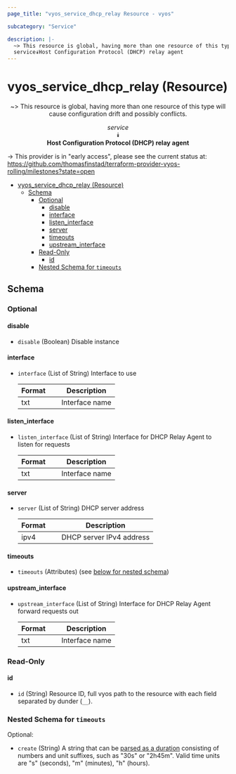 ```yaml
---
page_title: "vyos_service_dhcp_relay Resource - vyos"

subcategory: "Service"

description: |-
  ~> This resource is global, having more than one resource of this type will cause configuration drift and possibly conflicts.
  service⯯Host Configuration Protocol (DHCP) relay agent
---
```


# vyos_service_dhcp_relay (Resource)
<center>

~> This resource is global, having more than one resource of this type will cause configuration drift and possibly conflicts.

*service*  
⯯  
**Host Configuration Protocol (DHCP) relay agent**


</center>

-> This provider is in "early access", please see the current status at: https://github.com/thomasfinstad/terraform-provider-vyos-rolling/milestones?state=open

<!--TOC-->

- [vyos_service_dhcp_relay (Resource)](#vyos_service_dhcp_relay-resource)
  - [Schema](#schema)
    - [Optional](#optional)
      - [disable](#disable)
      - [interface](#interface)
      - [listen_interface](#listen_interface)
      - [server](#server)
      - [timeouts](#timeouts)
      - [upstream_interface](#upstream_interface)
    - [Read-Only](#read-only)
      - [id](#id)
    - [Nested Schema for `timeouts`](#nested-schema-for-timeouts)

<!--TOC-->

<!-- schema generated by tfplugindocs -->
## Schema

### Optional

#### disable
- `disable` (Boolean) Disable instance
#### interface
- `interface` (List of String) Interface to use

    |  Format  &emsp;|  Description     |
    |----------|------------------|
    |  txt     &emsp;|  Interface name  |
#### listen_interface
- `listen_interface` (List of String) Interface for DHCP Relay Agent to listen for requests

    |  Format  &emsp;|  Description     |
    |----------|------------------|
    |  txt     &emsp;|  Interface name  |
#### server
- `server` (List of String) DHCP server address

    |  Format  &emsp;|  Description               |
    |----------|----------------------------|
    |  ipv4    &emsp;|  DHCP server IPv4 address  |
#### timeouts
- `timeouts` (Attributes) (see [below for nested schema](#nestedatt--timeouts))
#### upstream_interface
- `upstream_interface` (List of String) Interface for DHCP Relay Agent forward requests out

    |  Format  &emsp;|  Description     |
    |----------|------------------|
    |  txt     &emsp;|  Interface name  |

### Read-Only

#### id
- `id` (String) Resource ID, full vyos path to the resource with each field separated by dunder (`__`).

<a id="nestedatt--timeouts"></a>
### Nested Schema for `timeouts`

Optional:

- `create` (String) A string that can be [parsed as a duration](https://pkg.go.dev/time#ParseDuration) consisting of numbers and unit suffixes, such as &#34;30s&#34; or &#34;2h45m&#34;. Valid time units are &#34;s&#34; (seconds), &#34;m&#34; (minutes), &#34;h&#34; (hours).
